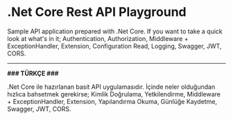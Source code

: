 # .Net Core Rest API Playground

Sample API application prepared with .Net Core. If you want to take a quick look at what's in it; Authentication, Authorization, Middleware + ExceptionHandler, Extension, Configuration Read, Logging, Swagger, JWT, CORS.

---
**### TÜRKÇE ###**


.Net Core ile hazırlanan basit API uygulamasıdır. İçinde neler olduğundan hızlıca bahsetmek gerekirse; Kimlik Doğrulama, Yetkilendirme, Middleware + ExceptionHandler, Extension, Yapılandırma Okuma, Günlüğe Kaydetme, Swagger, JWT, CORS.